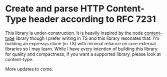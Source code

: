 # Create and parse HTTP Content-Type header according to RFC 7231

This library is under-construction. It is heavily inspired by the node [content-type](https://github.com/jshttp/content-type) library though I prefer writing in TS and this library resonates that. I'm building an expressjs clone (in TS) with minimal reliance on core external libraries so I may learn. While I have every intention of building this library for quality and compactness, if you want a supported library, please look at content-type. 

More updates to come.
